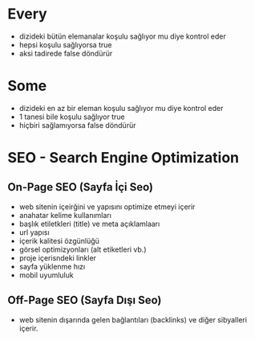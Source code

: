 # Every

- dizideki bütün elemanalar koşulu sağlıyor mu diye kontrol eder
- hepsi koşulu sağlıyorsa true
- aksi tadirede false döndürür

# Some

- dizideki en az bir eleman koşulu sağlıyor mu diye kontrol eder
- 1 tanesi bile koşulu sağlıyor true
- hiçbiri sağlamıyorsa false döndürür

# SEO - Search Engine Optimization

## On-Page SEO (Sayfa İçi Seo)

- web sitenin içeirğini ve yapısını optimize etmeyi içerir
- anahatar kelime kullanımları
- başlık etiletkleri (title) ve meta açıklamlaarı
- url yapısı
- içerik kalitesi özgünlüğü
- görsel optimizyonları (alt etiketleri vb.)
- proje içerisndeki linkler
- sayfa yüklenme hızı
- mobil uyumluluk

## Off-Page SEO (Sayfa Dışı Seo)

- web sitenin dışarında gelen bağlantıları (backlinks) ve diğer sibyalleri içerir.
